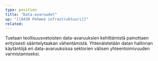 ```yaml
---
type: position
title: "Data-avaruudet"
up: "[[8430 Pehmeä infrastruktuuri]]"
related:
---
```


Tuetaan teollisuusvetoisten data-avaruuksien kehittämistä painottaen erityisesti sääntelytaakan vähentämistä. Yhtenäistetään datan hallinnan käytäntöjä eri data-avaruuksissa sektorien välisen yhteentoimivuuden varmistamiseksi.